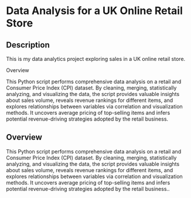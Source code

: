 # Data Analysis for a UK Online Retail Store
## Description
This is my data analytics project exploring sales in a UK online retail store.

Overview

This Python script performs comprehensive data analysis on a retail and Consumer Price Index (CPI) dataset. By cleaning, merging, statistically analyzing, and visualizing the data, the script provides valuable insights about sales volume, reveals revenue rankings for different items, and explores relationships between variables via correlation and visualization methods. It uncovers average pricing of top-selling items and infers potential revenue-driving strategies adopted by the retail business.

## Overview
This Python script performs comprehensive data analysis on a retail and Consumer Price Index (CPI) dataset. By cleaning, merging, statistically analyzing, and visualizing the data, the script provides valuable insights about sales volume, reveals revenue rankings for different items, and explores relationships between variables via correlation and visualization methods. It uncovers average pricing of top-selling items and infers potential revenue-driving strategies adopted by the retail business..
